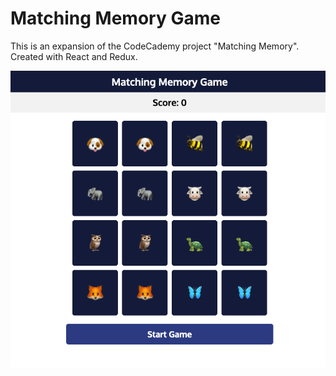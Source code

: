 # Matching Memory Game

This is an expansion of the CodeCademy project "Matching Memory".
Created with React and Redux.

![](./src/assets/ss-memory.png)